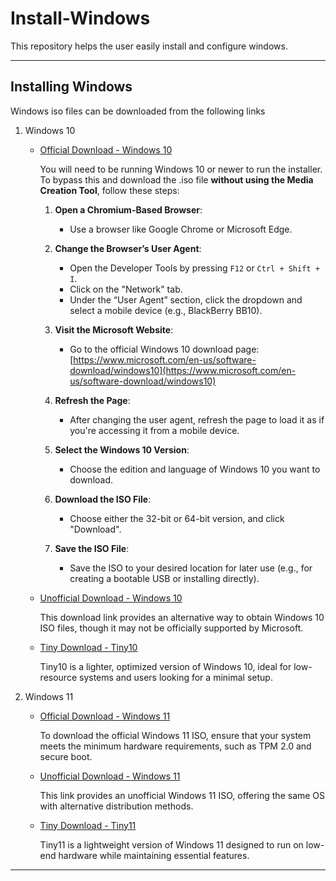 # Install-Windows
This repository helps the user easily install and configure windows.

---
## Installing Windows
Windows iso files can be downloaded from the following links
1. Windows 10
    - [Official Download - Windows 10](https://www.microsoft.com/en-us/software-download/windows10)
  
      You will need to be running Windows 10 or newer to run the installer.
      To bypass this and download the .iso file **without using the Media Creation Tool**, follow these steps:
      
      1. **Open a Chromium-Based Browser**:
         - Use a browser like Google Chrome or Microsoft Edge.
      
      2. **Change the Browser’s User Agent**:
         - Open the Developer Tools by pressing `F12` or `Ctrl + Shift + I`.
         - Click on the "Network" tab.
         - Under the “User Agent” section, click the dropdown and select a mobile device (e.g., BlackBerry BB10).
      
      3. **Visit the Microsoft Website**:
         - Go to the official Windows 10 download page:  
           [https://www.microsoft.com/en-us/software-download/windows10](https://www.microsoft.com/en-us/software-download/windows10)
      
      4. **Refresh the Page**:
         - After changing the user agent, refresh the page to load it as if you're accessing it from a mobile device.
      
      5. **Select the Windows 10 Version**:
         - Choose the edition and language of Windows 10 you want to download.
      
      6. **Download the ISO File**:
         - Choose either the 32-bit or 64-bit version, and click "Download".
      
      7. **Save the ISO File**:
         - Save the ISO to your desired location for later use (e.g., for creating a bootable USB or installing directly).
      
    - [Unofficial Download - Windows 10](https://os.click/en/Windows:Windows_10)
  
      This download link provides an alternative way to obtain Windows 10 ISO files, though it may not be officially supported by Microsoft.
    - [Tiny Download - Tiny10](https://archive.org/details/tiny-10-23-h2)
  
      Tiny10 is a lighter, optimized version of Windows 10, ideal for low-resource systems and users looking for a minimal setup.

2. Windows 11
    - [Official Download - Windows 11](https://www.microsoft.com/en-gb/software-download/windows11)
  
      To download the official Windows 11 ISO, ensure that your system meets the minimum hardware requirements, such as TPM 2.0 and secure boot.
    - [Unofficial Download - Windows 11](https://os.click/en/Windows:Windows_11)
  
      This link provides an unofficial Windows 11 ISO, offering the same OS with alternative distribution methods.
    - [Tiny Download - Tiny11](https://archive.org/details/tiny-11-NTDEV)
  
      Tiny11 is a lightweight version of Windows 11 designed to run on low-end hardware while maintaining essential features.

---
